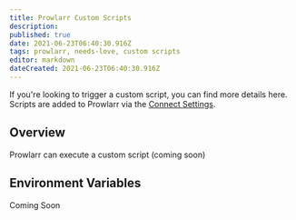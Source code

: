 ```yaml
---
title: Prowlarr Custom Scripts
description: 
published: true
date: 2021-06-23T06:40:30.916Z
tags: prowlarr, needs-love, custom scripts
editor: markdown
dateCreated: 2021-06-23T06:40:30.916Z
---
```



If you're looking to trigger a custom script, you can find more details here. Scripts are added to Prowlarr via the [Connect Settings](/prowlarr/settings#connections).

## Overview

Prowlarr can execute a custom script (coming soon)

## Environment Variables

Coming Soon